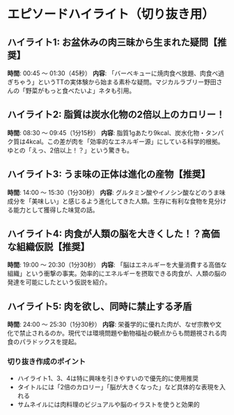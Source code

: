 # エピソードハイライト（切り抜き用）

## ハイライト1: お盆休みの肉三昧から生まれた疑問【推奨】
**時間**: 00:45 〜 01:30（45秒）
**内容**: 「バーベキューに焼肉食べ放題、肉食べ過ぎちゃう」というTTの実体験から始まる素朴な疑問。マジカルラブリー野田さんの「野菜がもっと食べたいよ」ネタも引用。

## ハイライト2: 脂質は炭水化物の2倍以上のカロリー！
**時間**: 08:30 〜 09:45（1分15秒）
**内容**: 脂質1gあたり9kcal、炭水化物・タンパク質は4kcal。この差が肉を「効率的なエネルギー源」にしている科学的根拠。ゆとの「えっ、2倍以上！？」という驚きも。

## ハイライト3: うま味の正体は進化の産物【推奨】
**時間**: 14:00 〜 15:30（1分30秒）
**内容**: グルタミン酸やイノシン酸などのうま味成分を「美味しい」と感じるよう進化してきた人類。生存に有利な食物を見分ける能力として獲得した味覚の話。

## ハイライト4: 肉食が人類の脳を大きくした！？高価な組織仮説【推奨】
**時間**: 19:00 〜 20:30（1分30秒）
**内容**: 「脳はエネルギーを大量消費する高価な組織」という衝撃の事実。効率的にエネルギーを摂取できる肉食が、人類の脳の発達を可能にしたという仮説を紹介。

## ハイライト5: 肉を欲し、同時に禁止する矛盾
**時間**: 24:00 〜 25:30（1分30秒）
**内容**: 栄養学的に優れた肉が、なぜ宗教や文化で禁止されるのか。現代では環境問題や動物福祉の観点からも問題視される肉食のパラドックスを提起。

### 切り抜き作成のポイント
- ハイライト1、3、4は特に興味を引きやすいので優先的に使用推奨
- タイトルには「2倍のカロリー」「脳が大きくなった」など具体的な表現を入れる
- サムネイルには肉料理のビジュアルや脳のイラストを使うと効果的
